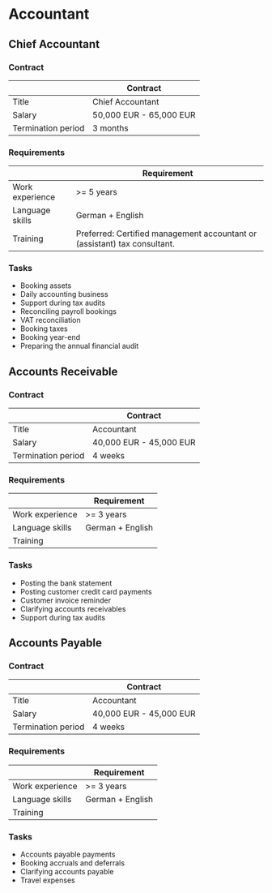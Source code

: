 # Accountant

## Chief Accountant

### Contract

|             | Contract |
| ----------- | ----------- |
| Title | Chief Accountant |
| Salary | 50,000 EUR - 65,000 EUR |
| Termination period | 3 months |

### Requirements

|             | Requirement |
| ----------- | ----------- |
| Work experience | >= 5 years |
| Language skills | German + English |
| Training | Preferred: Certified management accountant or (assistant) tax consultant. |

### Tasks

* Booking assets
* Daily accounting business
* Support during tax audits
* Reconciling payroll bookings
* VAT reconciliation
* Booking taxes
* Booking year-end 
* Preparing the annual financial audit

## Accounts Receivable

### Contract

|             | Contract |
| ----------- | ----------- |
| Title | Accountant |
| Salary | 40,000 EUR - 45,000 EUR |
| Termination period | 4 weeks |

### Requirements

|             | Requirement |
| ----------- | ----------- |
| Work experience | >= 3 years |
| Language skills | German + English |
| Training |  |

### Tasks

* Posting the bank statement
* Posting customer credit card payments
* Customer invoice reminder
* Clarifying accounts receivables
* Support during tax audits

## Accounts Payable

### Contract

|             | Contract |
| ----------- | ----------- |
| Title | Accountant |
| Salary | 40,000 EUR - 45,000 EUR |
| Termination period | 4 weeks |

### Requirements

|             | Requirement |
| ----------- | ----------- |
| Work experience | >= 3 years |
| Language skills | German + English |
| Training |  |

### Tasks

* Accounts payable payments
* Booking accruals and deferrals
* Clarifying accounts payable
* Travel expenses
